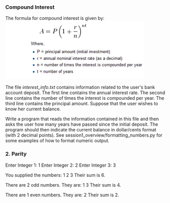 ### Compound Interest   
The formula for compound interest is given by:  
![alt text]( interest_formula.png "Image Credit: http://openbookproject.net/thinkcs/python/english3e ")  

The file *interest_info.txt* contains information related to the user's bank account deposit. The first line contains the annual interest rate.  The second line contains the number of times the interest is compounded per year.   The third line contains the principal amount.   Suppose that the user wishes to know her current balance.    

Write a program that reads the information contained in this file and then asks the user how many years have passed since the initial deposit.    The program should then indicate the current balance in dollar/cents format (with 2 decimal points).  See session1_overview/formatting_numbers.py for some examples of how to format numeric output.

### 2.  Parity

Enter Integer 1: 1
Enter Integer 2: 2
Enter Integer 3: 3

You supplied the numbers:  1 2 3
Their sum is 6.

There are 2 odd numbers.
They are:  1  3
Their sum is 4.

There are 1 even numbers.
They are:   2 
Their sum is 2.
